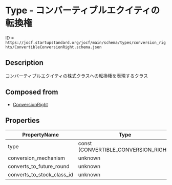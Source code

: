 # Type - コンバーティブルエクイティの転換権

ID = `https://jocf.startupstandard.org/jocf/main/schema/types/conversion_rights/ConvertibleConversionRight.schema.json`

## Description
コンバーティブルエクイティの株式クラスへの転換権を表現するクラス

## Composed from
- [ConversionRight](../../../primitives/types/conversion_rights/ConversionRight.md)

## Properties

| PropertyName | Type | Required | Description |
|-------------|------|----------|-------------|
| type | const (CONVERTIBLE_CONVERSION_RIGHT) | Yes |  |
| conversion_mechanism | unknown | Yes |  |
| converts_to_future_round | unknown | No |  |
| converts_to_stock_class_id | unknown | No |  |